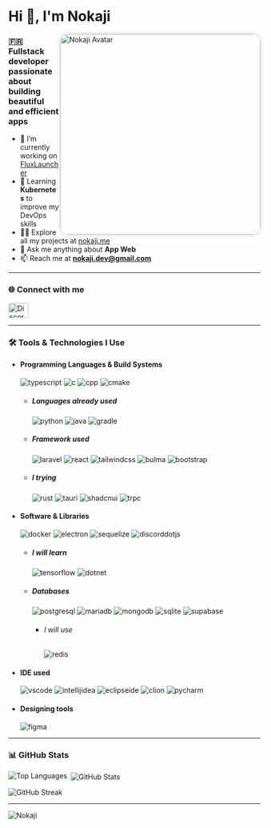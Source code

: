 <!-- Template Readme Inspired from https://github.com/Chaika9/Chaika9/blob/main/README.md -->

<div align="left">
  <h1>Hi 👋, I'm Nokaji</h1>

<img align="right" src="https://nokaji.me/ressources/img/nokaji.png" alt="Nokaji Avatar" height="400" style="border-radius: 16px; box-shadow: 0 0 10px rgba(0,0,0,0.2);">

<h3>🇫🇷 Fullstack developer passionate about building beautiful and efficient apps</h3>

- 🔭 I’m currently working on [FluxLauncher](https://discord.com/invite/X728dTsDj2)
- 🌱 Learning **Kubernetes** to improve my DevOps skills
- 👨‍💻 Explore all my projects at [nokaji.me](https://nokaji.me)
- 💬 Ask me anything about **App Web**
- 📫 Reach me at **nokaji.dev@gmail.com**

</div>

---

### 🌐 Connect with me

<p align="left">
  <a href="https://discord.com/invite/X728dTsDj2" target="_blank">
    <img src="https://raw.githubusercontent.com/rahuldkjain/github-profile-readme-generator/master/src/images/icons/Social/discord.svg" alt="Discord" height="30" width="40" />
  </a>
</p>

---

### 🛠️ Tools & Technologies I Use

- <h4> Programming  Languages & Build Systems </h4>
    <img src="https://img.shields.io/badge/typescript-3178C6?logo=typescript&style=for-the-badge&logoColor=white" alt="typescript"/>
    <img src="https://img.shields.io/badge/C-00599C?logo=c&style=for-the-badge&logoColor=white" alt="c"/>
    <img src="https://img.shields.io/badge/C%2B%2B-00599C?logo=cplusplus&style=for-the-badge&logoColor=white" alt="cpp"/>
    <img src="https://img.shields.io/badge/cmake-064F8C?logo=cmake&style=for-the-badge&logoColor=white" alt="cmake"/>

  - <h5> Languages already used </h5>
      <img src="https://img.shields.io/badge/python-3776AB?logo=python&style=for-the-badge&logoColor=white" alt="python"/>
      <img src="https://img.shields.io/badge/java-FC4C02?logo=java&style=for-the-badge&logoColor=white" alt="java"/>
      <img src="https://img.shields.io/badge/gradle-02303A?logo=gradle&style=for-the-badge&logoColor=white" alt="gradle"/>
  - <h5> Framework used</h5>
      <img src="https://img.shields.io/badge/laravel-FF2D20?logo=laravel&style=for-the-badge&logoColor=white" alt="laravel"/>
      <img src="https://img.shields.io/badge/react-4EAEC9?logo=react&style=for-the-badge&logoColor=white" alt="react"/>
      <img src="https://img.shields.io/badge/tailwindcss-06B6D4?logo=tailwindcss&style=for-the-badge&logoColor=white" alt="tailwindcss"/>
      <img src="https://img.shields.io/badge/bulma-00D1B2?logo=bulma&style=for-the-badge&logoColor=white" alt="bulma"/>
      <img src="https://img.shields.io/badge/bootstrap-7952B3?logo=bootstrap&style=for-the-badge&logoColor=white" alt="bootstrap"/>
  - <h5> I trying </h5>
      <img src="https://img.shields.io/badge/rust-000000?logo=rust&style=for-the-badge&logoColor=white" alt="rust"/>
      <img src="https://img.shields.io/badge/tauri-24C8D8?logo=tauri&style=for-the-badge&logoColor=white" alt="tauri"/>
      <img src="https://img.shields.io/badge/shadcnui-000000?logo=shadcnui&style=for-the-badge&logoColor=white" alt="shadcnui"/>
      <img src="https://img.shields.io/badge/trpc-2596BE?logo=trpc&style=for-the-badge&logoColor=white" alt="trpc"/>

- <h4> Software & Libraries </h4>
    <img src="https://img.shields.io/badge/docker-2496ED?logo=docker&style=for-the-badge&logoColor=white" alt="docker"/>
    <img src="https://img.shields.io/badge/electron-47848F?logo=electron&style=for-the-badge&logoColor=white" alt="electron"/>
    <img src="https://img.shields.io/badge/sequelize-52B0E7?logo=sequelize&style=for-the-badge&logoColor=white" alt="sequelize"/>
    <img src="https://img.shields.io/badge/discord.js-5865F2?logo=discorddotjs&style=for-the-badge&logoColor=white" alt="discorddotjs"/>

  - <h5> I will learn </h5>
      <img src="https://img.shields.io/badge/tensorflow-FF6F00?logo=tensorflow&style=for-the-badge&logoColor=white" alt="tensorflow"/>
      <img src="https://img.shields.io/badge/.net-512BD4?logo=dotnet&style=for-the-badge&logoColor=white" alt="dotnet"/>
  - <h5> Databases </h5>
      <img src="https://img.shields.io/badge/postgresql-4169E1?logo=postgresql&style=for-the-badge&logoColor=white" alt="postgresql"/>
      <img src="https://img.shields.io/badge/mariadb-003545?logo=mariadb&style=for-the-badge&logoColor=white" alt="mariadb"/>
      <img src="https://img.shields.io/badge/mongodb-47A248?logo=mongodb&style=for-the-badge&logoColor=white" alt="mongodb"/>
      <img src="https://img.shields.io/badge/sqlite-003B57?logo=sqlite&style=for-the-badge&logoColor=white" alt="sqlite"/>
      <img src="https://img.shields.io/badge/supabase-3FCF8E?logo=supabase&style=for-the-badge&logoColor=white" alt="supabase"/>

    - <h6> I will use </h6>
        <img src="https://img.shields.io/badge/redis-DC382D?logo=redis&style=for-the-badge&logoColor=white" alt="redis"/>

- <h4> IDE used </h4>
    <img src="https://img.shields.io/badge/vscode-2F80ED?logo=vscode&style=for-the-badge&logoColor=white" alt="vscode"/>
    <img src="https://img.shields.io/badge/intellij idea-A0529C?logo=intellijidea&style=for-the-badge&logoColor=white" alt="intellijidea"/>
    <img src="https://img.shields.io/badge/eclipse ide-2C2255?logo=eclipseide&style=for-the-badge&logoColor=white" alt="eclipseide"/>
    <img src="https://img.shields.io/badge/clion-009BE3?logo=clion&style=for-the-badge&logoColor=white" alt="clion"/>
    <img src="https://img.shields.io/badge/pycharm-3AB959?logo=pycharm&style=for-the-badge&fontColor=white&logoColor=white" alt="pycharm"/>
- <h4> Designing tools </h4>
    <img src="https://img.shields.io/badge/Figma-F24E1E?style=for-the-badge&logo=figma&logoColor=white" alt="figma" />

---

### 📊 GitHub Stats

<p>
  <img align="left" src="https://github-readme-stats.vercel.app/api/top-langs?username=nokaji&show_icons=true&locale=en&layout=compact&theme=dark" alt="Top Languages" />
</p>

<p> <img align="center" src="https://github-readme-stats.vercel.app/api?username=nokaji&show_icons=true&locale=en&theme=dark" alt="GitHub Stats" /></p>

<p><img align="center" src="https://github-readme-streak-stats.herokuapp.com/?user=nokaji&theme=dark" alt="GitHub Streak" /></p>

---

![Nokaji](https://count.getloli.com/get/@Nokaji?theme=booru-vp)
